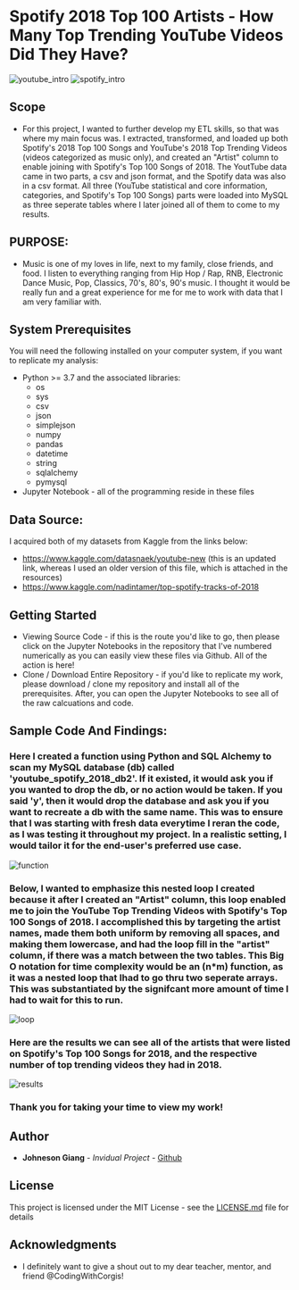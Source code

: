 # Spotify 2018 Top 100 Artists - How Many Top Trending YouTube Videos Did They Have?

![youtube_intro](./images/youtube.png)
![spotify_intro](./images/spotify.png)


## Scope

* For this project, I wanted to further develop my ETL skills, so that was where my main focus was. I extracted, transformed, and loaded up both Spotify's 2018 Top 100 Songs and YouTube's 2018 Top Trending Videos (videos categorized as music only), and created an "Artist" column to enable joining with Spotify's Top 100 Songs of 2018. The YoutTube data came in two parts, a csv and json format, and the Spotify data was also in a csv format. All three (YouTube statistical and core information, categories, and Spotify's Top 100 Songs) parts were loaded into MySQL as three seperate tables where I later joined all of them to come to my results.

## PURPOSE:
* Music is one of my loves in life, next to my family, close friends, and food. I listen to everything ranging from Hip Hop / Rap, RNB, Electronic Dance Music, Pop, Classics, 70's, 80's, 90's music. I thought it would be really fun and a great experience for me for me to work with data that I am very familiar with.

## System Prerequisites
You will need the following installed on your computer system, if you want to replicate my analysis:
* Python >= 3.7 and the associated libraries:
  * os
  * sys
  * csv
  * json
  * simplejson
  * numpy
  * pandas
  * datetime
  * string
  * sqlalchemy
  * pymysql
* Jupyter Notebook - all of the programming reside in these files

## Data Source:
I acquired both of my datasets from Kaggle from the links below:
- https://www.kaggle.com/datasnaek/youtube-new (this is an updated link, whereas I used an older version of this file, which is attached in the resources)
- https://www.kaggle.com/nadintamer/top-spotify-tracks-of-2018

## Getting Started

* Viewing Source Code - if this is the route you'd like to go, then please click on the Jupyter Notebooks in the repository that I've numbered numerically as you can easily view these files via Github. All of the action is here!
* Clone / Download Entire Repository - if you'd like to replicate my work, please download / clone my repository and install all of the prerequisites. After, you can open the Jupyter Notebooks to see all of the raw calcuations and code.

## Sample Code And Findings:

### Here I created a function using Python and SQL Alchemy to scan my MySQL database (db) called 'youtube_spotify_2018_db2'. If it existed, it would ask you if you wanted to drop the db, or no action would be taken. If you said 'y', then it would drop the database and ask you if you want to recreate a db with the same name. This was to ensure that I was starting with fresh data everytime I reran the code, as I was testing it throughout my project. In a realistic setting, I would tailor it for the end-user's preferred use case.

![function](./images/function.png)

### Below, I wanted to emphasize this nested loop I created because it after I created an "Artist" column, this loop enabled me to join the YouTube Top Trending Videos with Spotify's Top 100 Songs of 2018. I accomplished this by targeting the artist names, made them both uniform by removing all spaces, and making them lowercase, and had the loop fill in the "artist" column, if there was a match between the two tables. This Big O notation for time complexity would be an (n*m) function, as it was a nested loop that Ihad to go thru two seperate arrays. This was substantiated by the signifcant more amount of time I had to wait for this to run.

![loop](./images/nested_loop.png)

### Here are the results we can see all of the artists that were listed on Spotify's Top 100 Songs for 2018, and the respective number of top trending videos they had in 2018.

![results](./images/results.png)


### Thank you for taking your time to view my work!

## Author

* **Johneson Giang** - *Invidual Project* - [Github](https://github.com/jhustles)

## License

This project is licensed under the MIT License - see the [LICENSE.md](LICENSE.md) file for details

## Acknowledgments
* I definitely want to give a shout out to my dear teacher, mentor, and friend @CodingWithCorgis!
